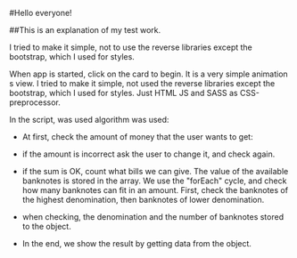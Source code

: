 #Hello everyone!

##This is an explanation of my test work.

I tried to make it simple, not to use the reverse libraries
except the bootstrap, which I used for styles.

When app is started, click on the card to begin. It is a very simple animation s view. I tried to make it simple, not used the reverse libraries
except the bootstrap, which I used for styles. Just HTML JS and SASS as CSS-preprocessor.

In the script, was used algorithm was used:

- At first, check the amount of money that the user wants to get:

- if the amount is incorrect ask the user to change it, and check again.
- if the sum is OK, count what bills we can give. The value of the available banknotes is stored in the array. We use the "forEach" cycle, and check how many banknotes can fit in an amount.
  First, check the banknotes of the highest denomination, then banknotes of lower denomination.
- when checking, the denomination and the number of banknotes stored to the object.
- In the end, we show the result by getting data from the object.
